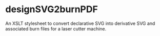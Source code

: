 # designSVG2burnPDF
An XSLT stylesheet to convert declarative SVG into derivative SVG and associated burn files for a laser cutter machine.
